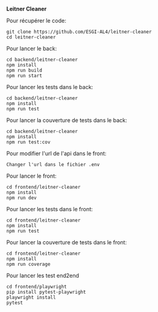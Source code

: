 **Leitner Cleaner**

Pour récupérer le code:
```
git clone https://github.com/ESGI-AL4/leitner-cleaner
cd leitner-cleaner
```

Pour lancer le back:
```
cd backend/leitner-cleaner
npm install
npm run build
npm run start
```

Pour lancer les tests dans le back:
```
cd backend/leitner-cleaner
npm install
npm run test
```

Pour lancer la couverture de tests dans le back:
```
cd backend/leitner-cleaner
npm install
npm run test:cov
```
Pour modifier l'url de l'api dans le front:
```
Changer l'url dans le fichier .env
```

Pour lancer le front:
```
cd frontend/leitner-cleaner
npm install
npm run dev
```

Pour lancer les tests dans le front:
```
cd frontend/leitner-cleaner
npm install
npm run test
```

Pour lancer la couverture de tests dans le front:
```
cd frontend/leitner-cleaner
npm install
npm run coverage
```

Pour lancer les test end2end
```
cd frontend/playwright
pip install pytest-playwright
playwright install
pytest
```
